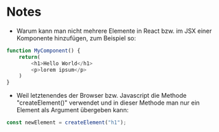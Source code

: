 # Notes

- Warum kann man nicht mehrere Elemente in React bzw. im JSX einer Komponente hinzufügen, zum Beispiel so:

```js
function MyComponent() {
    return(
        <h1>Hello World</h1>
        <p>lorem ipsum</p>
    )
}
```

- Weil letztenendes der Browser bzw. Javascript die Methode "createElement()" verwendet und in dieser Methode man nur ein Element als Argument übergeben kann:

```js
const newElement = createElement("h1");
```
